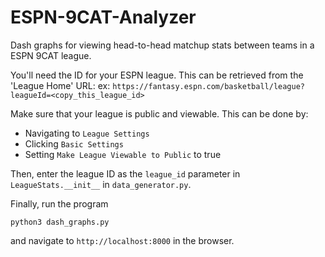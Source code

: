 # ESPN-9CAT-Analyzer
Dash graphs for viewing head-to-head matchup stats between teams in a ESPN 9CAT league.

You'll need the ID for your ESPN league. This can be retrieved from the 'League Home' URL:
ex: `https://fantasy.espn.com/basketball/league?leagueId=<copy_this_league_id>`

Make sure that your league is public and viewable. This can be done by:
* Navigating to `League Settings`
* Clicking `Basic Settings`
* Setting `Make League Viewable to Public` to true

Then, enter the league ID as the `league_id` parameter in `LeagueStats.__init__` in `data_generator.py`.

Finally, run the program

`python3 dash_graphs.py`

and navigate to `http://localhost:8000` in the browser.
